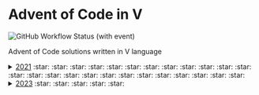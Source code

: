 # Advent of Code in V
![GitHub Workflow Status (with event)](https://img.shields.io/github/actions/workflow/status/SewerynKaminski/Advent-of-Code-in-V/blank.yml)

Advent of Code solutions written in V language
<details>
    <summary>
        <a href="modules/year2021">2021</a> 
        :star: :star: :star: :star: :star: :star: :star: :star: :star: :star: 
        :star: :star: :star: :star: :star: :star: :star: :star: :star: :star: 
        :star: :star: :star: :star: :star: 
    </summary>
    
* [Day 1 - Sonar Sweep](modules/year2021/day01) - :star:
* [Day 2 - Dive!](modules/year2021/day02) -  :star:
* [Day 3 - Binary Diagnostic](modules/year2021/day03) -  :star:
* [Day 4 - Giant Squid](modules/year2021/day04) -  :star:
* [Day 5 - Hydrothermal Venture](modules/year2021/day05) -  :star:
* [Day 6 - Lanternfish](modules/year2021/day06) -  :star:
* [Day 7 - The Treachery of Whales](modules/year2021/day07) -  :star:
* [Day 8 - Seven Segment Search](modules/year2021/day08) -  :star:
* [Day 9 - Smoke Basin](modules/year2021/day09) -  :star:
* [Day 10 - Syntax Scoring](modules/year2021/day10) -  :star:
* [Day 11 - Dumbo Octopus](modules/year2021/day11) -  :star:
* [Day 12 - Passage Pathing](modules/year2021/day12) -  :star:
* [Day 13 - Transparent Origami](modules/year2021/day13) -  :star:
* [Day 14 - Extended Polymerization](modules/year2021/day14) -  :star:
* [Day 15 - Chiton](modules/year2021/day15) -  :star:
* [Day 16 - Packet Decoder](modules/year2021/day16) -  :star:
* [Day 17 - Trick Shot](modules/year2021/day17) -  :star:
* [Day 18 - Snailfish](modules/year2021/day18) -  :star:
* [Day 19 - Beacon Scanner](modules/year2021/day19) -  :star:
* [Day 20 - Trench Map](modules/year2021/day20) -  :star:
* [Day 21 - Dirac Dice](modules/year2021/day21) -  :star:
* [Day 22 - Reactor Reboot](modules/year2021/day22) -  :star:
* [Day 23 - Amphipod](modules/year2021/day23) -  :star:
* [Day 24 - Arithmetic Logic Unit](modules/year2021/day24) -  :star:
* [Day 25 - Sea Cucumber](modules/year2021/day25) -  :star:
    
</details>
<details>
    <summary>
        <a href="modules/year2023">2023</a> 
        :star: :star: :star: :star: :star:
    </summary>
    
* [Day 1 - Trebuchet?!](modules/year2023/day01) - :star:
* [Day 2 - Cube Conundrum](modules/year2023/day02) - :star:
* [Day 3 - Gear Ratios](modules/year2023/day03) - :star:
* [Day 4 - Scratchcards](modules/year2023/day04) - :star:
* [Day 5 - If You Give A Seed A Fertilizer](modules/year2023/day04) - :star:
</details>
